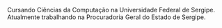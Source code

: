 Cursando Ciências da Computação na Universidade Federal de Sergipe.  
Atualmente trabalhando na Procuradoria Geral do Estado de Sergipe. 
<!---
Lucsallk/Lucsallk is a ✨ special ✨ repository because its `README.md` (this file) appears on your GitHub profile.
You can click the Preview link to take a look at your changes.
--->
